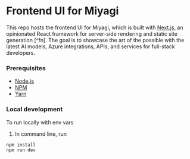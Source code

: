 # Frontend UI for Miyagi
This repo hosts the frontend UI for Miyagi, which is built with [Next.js](https://nextjs.org/), an opinionated React framework for server-side rendering and static site generation [^fn].
The goal is to showcase the art of the possible with the latest AI models, Azure integrations, APIs, and services for full-stack developers.

### Prerequisites

- [Node.js](https://nodejs.org/)
- [NPM](https://npm.org)
- [Yarn](https://yarnpkg.com)

### Local development
To run locally with env vars

1.  In command line, run
```shell
npm install
npm run dev
```